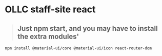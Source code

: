 # OLLC staff-site react

> ## Just npm start, and you may have to install the extra modules'

```
npm install @material-ui/core @material-ui/icon react-router-dom
```